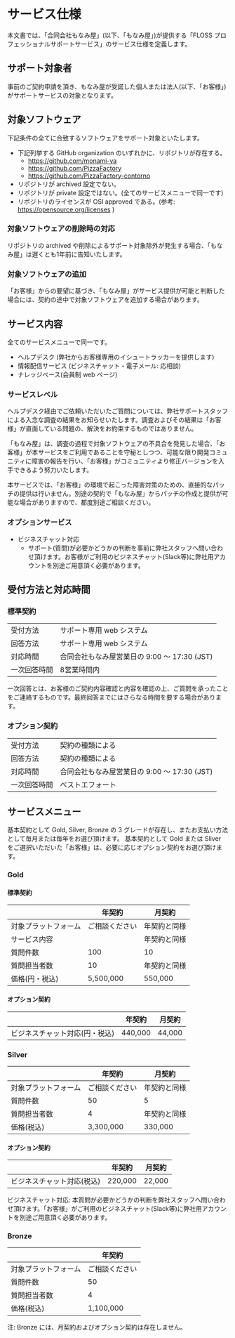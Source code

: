 
# サービス仕様

本文書では、「合同会社もなみ屋」(以下、「もなみ屋」)が提供する「FLOSS プロフェッショナルサポートサービス」のサービス仕様を定義します。

## サポート対象者

事前のご契約申請を頂き、もなみ屋が受諾した個人または法人(以下、「お客様」)がサポートサービスの対象となります。


## 対象ソフトウェア

下記条件の全てに合致するソフトウェアをサポート対象といたします。

* 下記列挙する GitHub organization のいずれかに、リポジトリが存在する。
  * https://github.com/monami-ya
  * https://github.com/PizzaFactory
  * https://github.com/PizzaFactory-contorno
* リポジトリが archived 設定でない。
* リポジトリが private 設定ではない。(全てのサービスメニューで同一です)
* リポジトリのライセンスが OSI approved である。(参考: https://opensource.org/licenses )


### 対象ソフトウェアの削除時の対応

リポジトリの archived や削除によるサポート対象除外が発生する場合、「もなみ屋」は遅くとも1年前に告知いたします。

### 対象ソフトウェアの追加

「お客様」からの要望に基づき、「もなみ屋」がサービス提供が可能と判断した場合には、契約の途中で対象ソフトウェアを追加する場合があります。

## サービス内容

全てのサービスメニューで同一です。

* ヘルプデスク (弊社からお客様専用のイシュートラッカーを提供します)
* 情報配信サービス (ビジネスチャット・電子メール: 応相談)
* ナレッジベース(会員制 web ページ)

### サービスレベル

ヘルプデスク経由でご依頼いただいたご質問については、弊社サポートスタッフによる入念な調査の結果をお知らせいたします。調査およびその結果は「お客様」が直面している問題の、解決をお約束するものではありません。

「もなみ屋」は、調査の過程で対象ソフトウェアの不具合を発見した場合、「お客様」が本サービスをご利用であることを守秘としつつ、可能な限り開発コミュニティに障害の報告を行い、「お客様」がコミュニティより修正バージョンを入手できるよう努力いたします。

本サービスでは、「お客様」の環境で起こった障害対策のための、直接的なパッチの提供は行いません。別途の契約で「もなみ屋」からパッチの作成と提供が可能な場合がありますので、都度別途ご相談ください。

### オプションサービス

* ビジネスチャット対応
  * サポート(質問)が必要かどうかの判断を事前に弊社スタッフへ問い合わせ頂けます。お客様がご利用のビジネスチャット(Slack等)に弊社用アカウントを別途ご用意頂く必要があります。

## 受付方法と対応時間

### 標準契約

|    |    |
| -- | -- |
|受付方法|サポート専用 web システム|
|回答方法|サポート専用 web システム|
|対応時間|合同会社もなみ屋営業日の 9:00 〜 17:30 (JST)|
|一次回答時間|8営業時間内|

一次回答とは、お客様のご契約内容確認と内容を確認の上、ご質問を承ったことをご連絡するものです。最終回答までにはさらなる時間を要する場合があります。

### オプション契約

|    |    |
| -- | -- |
|受付方法|契約の種類による|
|回答方法|契約の種類による|
|対応時間|合同会社もなみ屋営業日の 9:00 〜 17:30 (JST)|
|一次回答時間|ベストエフォート|

## サービスメニュー

基本契約として Gold, Silver, Bronze の 3 グレードが存在し、またお支払い方法として毎月または毎年をお選び頂けます。
基本契約として Gold または Sliver をご選択いただいた「お客様」は、必要に応じオプション契約をお選び頂けます。

### Gold

#### 標準契約

|  |年契約|月契約|
|--|-----|-----|
|対象プラットフォーム|ご相談ください|年契約と同様|
|サービス内容||年契約と同様|
|質問件数|100|10|
|質問担当者数|10|年契約と同様|
|価格(円・税込)|5,500,000|550,000|

#### オプション契約

|  |年契約|月契約|
|--|-----|-----|
|ビジネスチャット対応(円・税込)|440,000|44,000|

### Silver

|  |年契約|月契約|
|--|-----|-----|
|対象プラットフォーム|ご相談ください|年契約と同様|
|質問件数|50|5|
|質問担当者数|4|年契約と同様|
|価格(税込)|3,300,000|330,000|

#### オプション契約

|  |年契約|月契約|
|--|-----|-----|
|ビジネスチャット対応(税込)|220,000|22,000|

ビジネスチャット対応: 本質問が必要かどうかの判断を弊社スタッフへ問い合わせ頂けます。「お客様」がご利用のビジネスチャット(Slack等)に弊社用アカウントを別途ご用意頂く必要があります。

### Bronze

|  |年契約|
|--|-----|
|対象プラットフォーム|ご相談ください|
|質問件数|50|
|質問担当者数|4|
|価格(税込)|1,100,000|

注: Bronze には、月契約およびオプション契約は存在しません。



